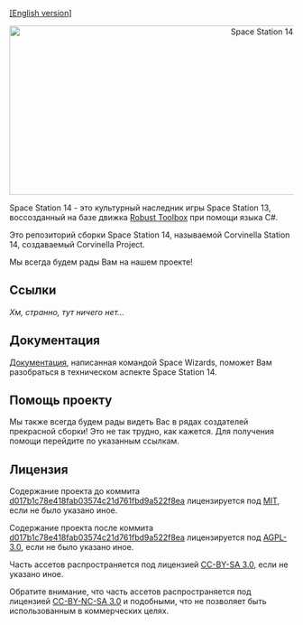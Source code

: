 [[English version]](https://github.com/Sh18RW/corvinella-station-14/blob/master/README.md)

<p align="center"> <img alt="Space Station 14" width="880" height="300" src="https://raw.githubusercontent.com/space-wizards/asset-dump/de329a7898bb716b9d5ba9a0cd07f38e61f1ed05/github-logo.svg" /></p>

Space Station 14 - это культурный наследник игры Space Station 13, воссозданный на базе движка [Robust Toolbox](https://github.com/space-wizards/RobustToolbox) при помощи языка C#.

Это репозиторий сборки Space Station 14, называемой Corvinella Station 14, создаваемый Corvinella Project.

Мы всегда будем рады Вам на нашем проекте!

## Ссылки

*Хм, странно, тут ничего нет...*

## Документация

[Документация](https://docs.spacestation14.io/), написанная командой Space Wizards, поможет Вам разобраться в техническом аспекте Space Station 14.

## Помощь проекту

Мы также всегда будем рады видеть Вас в рядах создателей прекрасной сборки! Это не так трудно, как кажется. Для получения помощи перейдите по указанным ссылкам.

## Лицензия
Содержание проекта до коммита [d017b1c78e418fab03574c21d761fbd9a522f8ea](https://github.com/Corvinella-Project/corvinella-station-14/commit/d017b1c78e418fab03574c21d761fbd9a522f8ea) лицензируется под [MIT](https://github.com/Corvinella-Project/corvinella-station-14/blob/master/LICENSE.TXT), если не было указано иное.

Содержание проекта после коммита [d017b1c78e418fab03574c21d761fbd9a522f8ea](https://github.com/Corvinella-Project/corvinella-station-14/commit/d017b1c78e418fab03574c21d761fbd9a522f8ea) лицензируется под [AGPL-3.0](https://github.com/Corvinella-Project/corvinella-station-14/blob/master/LICENSE-AGPLv3.0.TXT), если не было указано иное.

Часть ассетов распространяется под лицензией [CC-BY-SA 3.0](https://creativecommons.org/licenses/by-sa/3.0/), если не указано иное.

Обратите внимание, что часть ассетов распространяется под лицензией [CC-BY-NC-SA 3.0](https://creativecommons.org/licenses/by-nc-sa/3.0/) и подобными, что не позволяет быть использованным в коммерческих целях.
